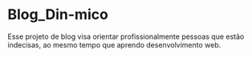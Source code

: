 # Blog_Din-mico
Esse projeto de blog visa orientar profissionalmente pessoas que estão indecisas, ao mesmo tempo que aprendo desenvolvimento web.
